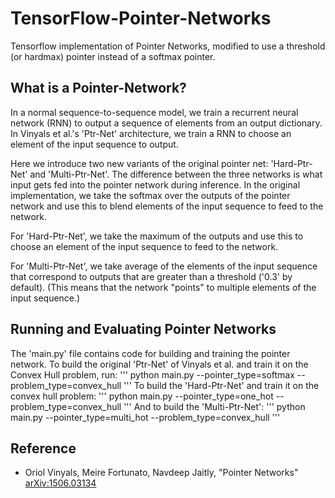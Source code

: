# TensorFlow-Pointer-Networks

Tensorflow implementation of Pointer Networks, modified to use a threshold (or hardmax) pointer instead of a softmax pointer.
## What is a Pointer-Network?
In a normal sequence-to-sequence model, we train a recurrent neural network (RNN) to output a sequence of elements from an output dictionary. In Vinyals et al.'s 'Ptr-Net' architecture, we train a RNN to choose an element of the input sequence to output. 

Here we introduce two new variants of the original pointer net: 'Hard-Ptr-Net' and 'Multi-Ptr-Net'. The difference between the three networks is what input gets fed into the pointer network during inference. In the original implementation, we take the softmax over the outputs of the pointer network and use this to blend elements of the input sequence to feed to the network.

For 'Hard-Ptr-Net', we take the maximum of the outputs and use this to choose an element of the input sequence to feed to the network.

For 'Multi-Ptr-Net', we take average of the elements of the input sequence that correspond to outputs that are greater than a threshold ('0.3' by default). (This means that the network "points" to multiple elements of the input sequence.)
## Running and Evaluating Pointer Networks
The 'main.py' file contains code for building and training the pointer network. To build the original 'Ptr-Net' of Vinyals et al. and train it on the Convex Hull problem, run:
'''
python main.py --pointer_type=softmax --problem_type=convex_hull
'''
To build the 'Hard-Ptr-Net' and train it on the convex hull problem:
'''
python main.py --pointer_type=one_hot --problem_type=convex_hull
'''
And to build the 'Multi-Ptr-Net':
'''
python main.py --pointer_type=multi_hot --problem_type=convex_hull
'''

## Reference
- Oriol Vinyals, Meire Fortunato, Navdeep Jaitly, "Pointer Networks" [arXiv:1506.03134](http://arxiv.org/abs/1506.03134)
